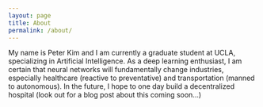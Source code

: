 ```yaml
---
layout: page
title: About
permalink: /about/
---
```


My name is Peter Kim and I am currently a graduate student at UCLA, specializing in Artificial Intelligence. As a deep learning enthusiast, I am certain that neural networks will fundamentally change industries, especially healthcare (reactive to preventative) and transportation (manned to autonomous). In the future, I hope to one day build a decentralized hospital (look out for a blog post about this coming soon...)
